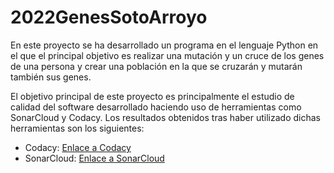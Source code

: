 # 2022GenesSotoArroyo  
En este proyecto se ha desarrollado un programa en el lenguaje Python en el que el principal objetivo es realizar una mutación y un cruce de los genes de una persona  y crear una población en la que se cruzarán y mutarán también sus genes.  

El objetivo principal de este proyecto es principalmente el estudio de calidad del software desarrollado haciendo uso de herramientas como SonarCloud y Codacy. Los resultados obtenidos tras haber utilizado dichas herramientas son los siguientes:  
-  Codacy:  [Enlace a Codacy](https://app.codacy.com/gh/PRIS2/2022GenesSotoArroyo/dashboard)   
-  SonarCloud:  [Enlace a SonarCloud](https://sonarcloud.io/summary/new_code?id=AlejandroTSoto_2022GenesSotoArroyo)  

